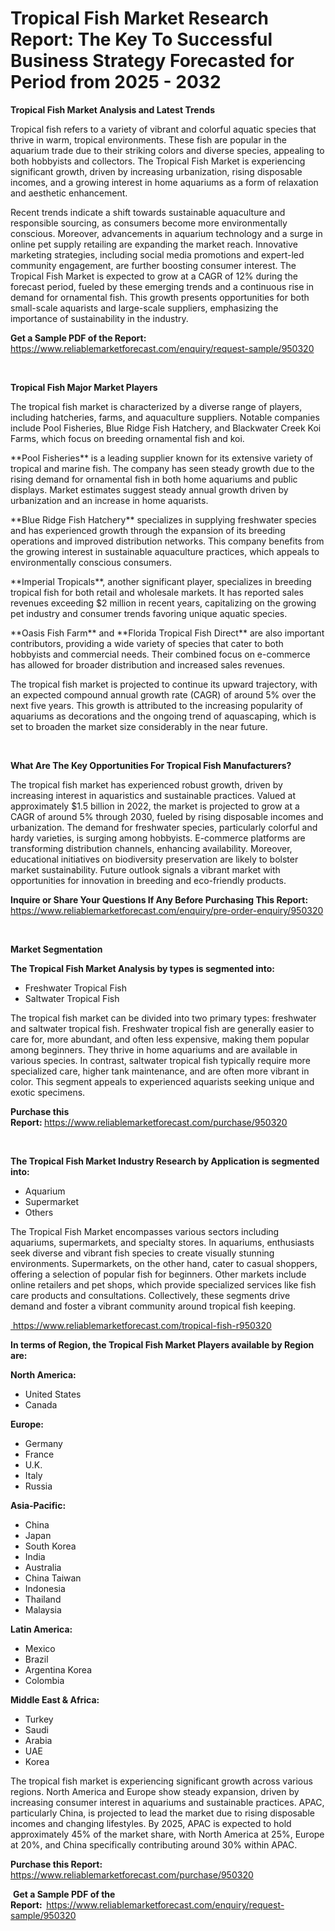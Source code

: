 <p><h1>Tropical Fish Market Research Report: The Key To Successful Business Strategy Forecasted for Period from 2025 - 2032</h1></p><p><strong>Tropical Fish Market Analysis and Latest Trends</strong></p>
<p><p>Tropical fish refers to a variety of vibrant and colorful aquatic species that thrive in warm, tropical environments. These fish are popular in the aquarium trade due to their striking colors and diverse species, appealing to both hobbyists and collectors. The Tropical Fish Market is experiencing significant growth, driven by increasing urbanization, rising disposable incomes, and a growing interest in home aquariums as a form of relaxation and aesthetic enhancement.</p><p>Recent trends indicate a shift towards sustainable aquaculture and responsible sourcing, as consumers become more environmentally conscious. Moreover, advancements in aquarium technology and a surge in online pet supply retailing are expanding the market reach. Innovative marketing strategies, including social media promotions and expert-led community engagement, are further boosting consumer interest. The Tropical Fish Market is expected to grow at a CAGR of 12% during the forecast period, fueled by these emerging trends and a continuous rise in demand for ornamental fish. This growth presents opportunities for both small-scale aquarists and large-scale suppliers, emphasizing the importance of sustainability in the industry.</p></p>
<p><strong>Get a Sample PDF of the Report:&nbsp;</strong> <a href="https://www.reliablemarketforecast.com/enquiry/request-sample/950320?utm_campaign=2984&utm_medium=2&utm_source=Github&utm_content=ia&utm_term=16042025&utm_id=tropical-fish">https://www.reliablemarketforecast.com/enquiry/request-sample/950320</a></p>
<p>&nbsp;</p>
<p><strong>Tropical Fish Major Market Players</strong></p>
<p><p>The tropical fish market is characterized by a diverse range of players, including hatcheries, farms, and aquaculture suppliers. Notable companies include Pool Fisheries, Blue Ridge Fish Hatchery, and Blackwater Creek Koi Farms, which focus on breeding ornamental fish and koi. </p><p>**Pool Fisheries** is a leading supplier known for its extensive variety of tropical and marine fish. The company has seen steady growth due to the rising demand for ornamental fish in both home aquariums and public displays. Market estimates suggest steady annual growth driven by urbanization and an increase in home aquarists.</p><p>**Blue Ridge Fish Hatchery** specializes in supplying freshwater species and has experienced growth through the expansion of its breeding operations and improved distribution networks. This company benefits from the growing interest in sustainable aquaculture practices, which appeals to environmentally conscious consumers.</p><p>**Imperial Tropicals**, another significant player, specializes in breeding tropical fish for both retail and wholesale markets. It has reported sales revenues exceeding $2 million in recent years, capitalizing on the growing pet industry and consumer trends favoring unique aquatic species.</p><p>**Oasis Fish Farm** and **Florida Tropical Fish Direct** are also important contributors, providing a wide variety of species that cater to both hobbyists and commercial needs. Their combined focus on e-commerce has allowed for broader distribution and increased sales revenues.</p><p>The tropical fish market is projected to continue its upward trajectory, with an expected compound annual growth rate (CAGR) of around 5% over the next five years. This growth is attributed to the increasing popularity of aquariums as decorations and the ongoing trend of aquascaping, which is set to broaden the market size considerably in the near future.</p></p>
<p>&nbsp;</p>
<p><strong>What Are The Key Opportunities For Tropical Fish Manufacturers?</strong></p>
<p><p>The tropical fish market has experienced robust growth, driven by increasing interest in aquaristics and sustainable practices. Valued at approximately $1.5 billion in 2022, the market is projected to grow at a CAGR of around 5% through 2030, fueled by rising disposable incomes and urbanization. The demand for freshwater species, particularly colorful and hardy varieties, is surging among hobbyists. E-commerce platforms are transforming distribution channels, enhancing availability. Moreover, educational initiatives on biodiversity preservation are likely to bolster market sustainability. Future outlook signals a vibrant market with opportunities for innovation in breeding and eco-friendly products.</p></p>
<p><strong>Inquire or Share Your Questions If Any Before Purchasing This Report:</strong> <a href="https://www.reliablemarketforecast.com/enquiry/pre-order-enquiry/950320?utm_campaign=2984&utm_medium=2&utm_source=Github&utm_content=ia&utm_term=16042025&utm_id=tropical-fish">https://www.reliablemarketforecast.com/enquiry/pre-order-enquiry/950320</a></p>
<p>&nbsp;</p>
<p><strong>Market Segmentation</strong></p>
<p><strong>The Tropical Fish Market Analysis by types is segmented into:</strong></p>
<p><ul><li>Freshwater Tropical Fish</li><li>Saltwater Tropical Fish</li></ul></p>
<p><p>The tropical fish market can be divided into two primary types: freshwater and saltwater tropical fish. Freshwater tropical fish are generally easier to care for, more abundant, and often less expensive, making them popular among beginners. They thrive in home aquariums and are available in various species. In contrast, saltwater tropical fish typically require more specialized care, higher tank maintenance, and are often more vibrant in color. This segment appeals to experienced aquarists seeking unique and exotic specimens.</p></p>
<p><strong>Purchase this Report:&nbsp;</strong><a href="https://www.reliablemarketforecast.com/purchase/950320?utm_campaign=2984&utm_medium=2&utm_source=Github&utm_content=ia&utm_term=16042025&utm_id=tropical-fish">https://www.reliablemarketforecast.com/purchase/950320</a></p>
<p>&nbsp;</p>
<p><strong>The Tropical Fish Market Industry Research by Application is segmented into:</strong></p>
<p><ul><li>Aquarium</li><li>Supermarket</li><li>Others</li></ul></p>
<p><p>The Tropical Fish Market encompasses various sectors including aquariums, supermarkets, and specialty stores. In aquariums, enthusiasts seek diverse and vibrant fish species to create visually stunning environments. Supermarkets, on the other hand, cater to casual shoppers, offering a selection of popular fish for beginners. Other markets include online retailers and pet shops, which provide specialized services like fish care products and consultations. Collectively, these segments drive demand and foster a vibrant community around tropical fish keeping.</p></p>
<p><a href="https://www.reliablemarketforecast.com/tropical-fish-r950320?utm_campaign=2984&utm_medium=2&utm_source=Github&utm_content=ia&utm_term=16042025&utm_id=tropical-fish">&nbsp;https://www.reliablemarketforecast.com/tropical-fish-r950320</a></p>
<p><strong>In terms of Region, the Tropical Fish Market Players available by Region are:</strong></p>
<p>
    <p> <strong> North America: </strong>
        <ul>
            <li>United States</li>
            <li>Canada</li>
        </ul>
        </p> 
    <p> <strong> Europe: </strong>
        <ul>
            <li>Germany</li>
            <li>France</li>
            <li>U.K.</li>
            <li>Italy</li>
            <li>Russia</li>
        </ul>
        </p> 
    <p> <strong> Asia-Pacific: </strong>
        <ul>
            <li>China</li>
            <li>Japan</li>
            <li>South Korea</li>
            <li>India</li>
            <li>Australia</li>
            <li>China Taiwan</li>
            <li>Indonesia</li>
            <li>Thailand</li>
            <li>Malaysia</li>
        </ul>
        </p> 
    <p> <strong> Latin America: </strong>
        <ul>
            <li>Mexico</li>
            <li>Brazil</li>
            <li>Argentina Korea</li>
            <li>Colombia</li>
        </ul>
        </p> 
    <p> <strong> Middle East & Africa: </strong>
        <ul>
            <li>Turkey</li>
            <li>Saudi</li>
            <li>Arabia</li>
            <li>UAE</li>
            <li>Korea</li>
        </ul>
    </p>
    </p>
<p><p>The tropical fish market is experiencing significant growth across various regions. North America and Europe show steady expansion, driven by increasing consumer interest in aquariums and sustainable practices. APAC, particularly China, is projected to lead the market due to rising disposable incomes and changing lifestyles. By 2025, APAC is expected to hold approximately 45% of the market share, with North America at 25%, Europe at 20%, and China specifically contributing around 30% within APAC.</p></p>
<p><strong>Purchase this Report: </strong><a href="https://www.reliablemarketforecast.com/purchase/950320?utm_campaign=2984&utm_medium=2&utm_source=Github&utm_content=ia&utm_term=16042025&utm_id=tropical-fish">https://www.reliablemarketforecast.com/purchase/950320</a></p>
<p>&nbsp;<strong>Get a Sample PDF of the Report:&nbsp;&nbsp;</strong><a href="https://www.reliablemarketforecast.com/enquiry/request-sample/950320?utm_campaign=2984&utm_medium=2&utm_source=Github&utm_content=ia&utm_term=16042025&utm_id=tropical-fish">https://www.reliablemarketforecast.com/enquiry/request-sample/950320</a></p>
<p><strong></strong></p>
<p><p></p><p></p><p></p></p>